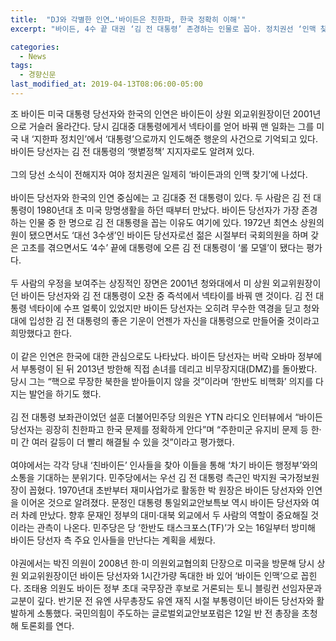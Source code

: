 ```yaml
---
title:  "DJ와 각별한 인연…'바이든은 친한파, 한국 정확히 이해'"
excerpt: "바이든, 4수 끝 대권 ‘김 전 대통령’ 존경하는 인물로 꼽아. 정치권선 ‘인맥 찾아라’ 분주…박지원·반기문 등 떠올라"

categories:
  - News
tags:
  - 경향신문
last_modified_at: 2019-04-13T08:06:00-05:00
---
```


조 바이든 미국 대통령 당선자와 한국의 인연은 바이든이 상원 외교위원장이던 2001년으로 거슬러 올라간다. 당시 김대중 대통령에게서 넥타이를 얻어 바꿔 맨 일화는 그를 미국 내 ‘지한파 정치인’에서 ‘대통령’으로까지 인도해준 행운의 사건으로 기억되고 있다. 바이든 당선자는 김 전 대통령의 ‘햇볕정책’ 지지자로도 알려져 있다.
<br>
<br>
그의 당선 소식이 전해지자 여야 정치권은 일제히 ‘바이든과의 인맥 찾기’에 나섰다.
<br>
<br>
바이든 당선자와 한국의 인연 중심에는 고 김대중 전 대통령이 있다. 두 사람은 김 전 대통령이 1980년대 초 미국 망명생활을 하던 때부터 만났다. 바이든 당선자가 가장 존경하는 인물 중 한 명으로 김 전 대통령을 꼽는 이유도 여기에 있다. 1972년 최연소 상원의원이 됐으면서도 ‘대선 3수생’인 바이든 당선자로선 젊은 시절부터 국회의원을 하며 갖은 고초를 겪으면서도 ‘4수’ 끝에 대통령에 오른 김 전 대통령이 ‘롤 모델’이 됐다는 평가다.
<br>
<br>
두 사람의 우정을 보여주는 상징적인 장면은 2001년 청와대에서 미 상원 외교위원장이던 바이든 당선자와 김 전 대통령이 오찬 중 즉석에서 넥타이를 바꿔 맨 것이다. 김 전 대통령 넥타이에 수프 얼룩이 있었지만 바이든 당선자는 오히려 무수한 역경을 딛고 청와대에 입성한 김 전 대통령의 좋은 기운이 언젠가 자신을 대통령으로 만들어줄 것이라고 희망했다고 한다.
<br>
<br>
이 같은 인연은 한국에 대한 관심으로도 나타났다. 바이든 당선자는 버락 오바마 정부에서 부통령이 된 뒤 2013년 방한해 직접 손녀를 데리고 비무장지대(DMZ)를 돌아봤다. 당시 그는 “핵으로 무장한 북한을 받아들이지 않을 것”이라며 ‘한반도 비핵화’ 의지를 다지는 발언을 하기도 했다.
<br>
<br>
김 전 대통령 보좌관이었던 설훈 더불어민주당 의원은 YTN 라디오 인터뷰에서 “바이든 당선자는 굉장히 친한파고 한국 문제를 정확하게 안다”며 “주한미군 유지비 문제 등 한·미 간 여러 갈등이 더 빨리 해결될 수 있을 것”이라고 평가했다.
<br>
<br>
여야에서는 각각 당내 ‘친바이든’ 인사들을 찾아 이들을 통해 ‘차기 바이든 행정부’와의 소통을 기대하는 분위기다. 민주당에서는 우선 김 전 대통령 측근인 박지원 국가정보원장이 꼽혔다. 1970년대 초반부터 재미사업가로 활동한 박 원장은 바이든 당선자와 인연을 이어온 것으로 알려졌다. 문정인 대통령 통일외교안보특보 역시 바이든 당선자와 여러 차례 만났다. 향후 문재인 정부의 대미·대북 외교에서 두 사람의 역할이 중요해질 것이라는 관측이 나온다. 민주당은 당 ‘한반도 태스크포스(TF)’가 오는 16일부터 방미해 바이든 당선자 측 주요 인사들을 만난다는 계획을 세웠다.
<br>
<br>
야권에서는 박진 의원이 2008년 한·미 의원외교협의회 단장으로 미국을 방문해 당시 상원 외교위원장이던 바이든 당선자와 1시간가량 독대한 바 있어 ‘바이든 인맥’으로 꼽힌다. 조태용 의원도 바이든 정부 초대 국무장관 후보로 거론되는 토니 블링컨 선임자문과 교분이 깊다. 반기문 전 유엔 사무총장도 유엔 재직 시절 부통령이던 바이든 당선자와 활발하게 소통했다. 국민의힘이 주도하는 글로벌외교안보포럼은 12일 반 전 총장을 초청해 토론회를 연다.
<br>
<br>